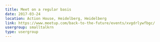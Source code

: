 ```yaml
---
title: Meet on a regular basis
date: 2017-03-24
location: Action House, Heidelberg, Heidelberg
link: https://www.meetup.com/back-to-the-future/events/xvgdrlywfbgc/
usergroup: smalltalkrn
type: usergroup
---
```

